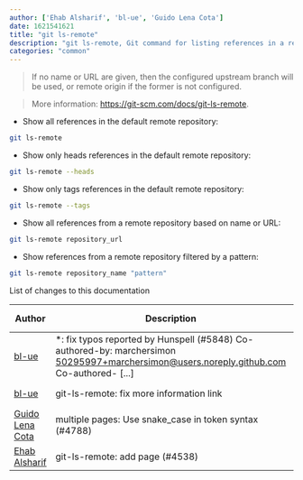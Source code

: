 ```yaml
---
author: ['Ehab Alsharif', 'bl-ue', 'Guido Lena Cota']
date: 1621541621
title: "git ls-remote"
description: "git ls-remote, Git command for listing references in a remote repository based on name or URL."
categories: "common"
---
```

> If no name or URL are given, then the configured upstream branch will be used, or remote origin if the former is not configured.

> More information: <https://git-scm.com/docs/git-ls-remote>.

- Show all references in the default remote repository:

```bash
git ls-remote
```

- Show only heads references in the default remote repository:

```bash
git ls-remote --heads
```

- Show only tags references in the default remote repository:

```bash
git ls-remote --tags
```

- Show all references from a remote repository based on name or URL:

```bash
git ls-remote repository_url
```

- Show references from a remote repository filtered by a pattern:

```bash
git ls-remote repository_name "pattern"
```
List of changes to this documentation


Author | Description | ISO 8601 Date | GitHub link
------|-----|-----|-----
[bl-ue](mailto:54780737+bl-ue@users.noreply.github.com) | *: fix typos reported by Hunspell (#5848) Co-authored-by: marchersimon <50295997+marchersimon@users.noreply.github.com> Co-authored- [...] | 2021-05-20T22:13:41 | [8ebd171d6f00](https://github.com/tldr-pages/tldr/commit/8ebd171d6f001698709fefc02b1fd5cc9f3a99c4)
[bl-ue](mailto:54780737+bl-ue@users.noreply.github.com) | git-ls-remote: fix more information link | 2021-01-08T17:52:28 | [d4cf28316104](https://github.com/tldr-pages/tldr/commit/d4cf28316104bab7545110f1ca33e07f478fcf53)
[Guido Lena Cota](mailto:guido.lenacota@gmail.com) | multiple pages: Use snake_case in token syntax (#4788) | 2020-11-01T14:40:05 | [0bb9c353a717](https://github.com/tldr-pages/tldr/commit/0bb9c353a717513283f8cda8493e5370ca47219a)
[Ehab Alsharif](mailto:36003641+sanehab@users.noreply.github.com) | git-ls-remote: add page (#4538) | 2020-10-08T13:50:01 | [8d27898ab6c7](https://github.com/tldr-pages/tldr/commit/8d27898ab6c75081484ba69354730b598e498b12)

